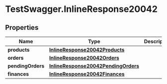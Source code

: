 # TestSwagger.InlineResponse20042

## Properties

Name | Type | Description | Notes
------------ | ------------- | ------------- | -------------
**products** | [**InlineResponse20042Products**](InlineResponse20042Products.md) |  | [optional] 
**orders** | [**InlineResponse20042Orders**](InlineResponse20042Orders.md) |  | [optional] 
**pendingOrders** | [**InlineResponse20042PendingOrders**](InlineResponse20042PendingOrders.md) |  | [optional] 
**finances** | [**InlineResponse20042Finances**](InlineResponse20042Finances.md) |  | [optional] 


